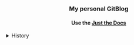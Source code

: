 <div align="center">
<h3>My personal GitBlog</h3>
<h4>Use the <a href='https://just-the-docs.com/'>Just the Docs</a></h4>
</div>

<details>
  <summary>History</summary>
  <div align="left">
    <h4>2024-12-05</h4>
    <h5>- 한글검색기능 수정 / <a href ='https://devshjeon.github.io/12'>참고</a></h5>
    <h4>2024-12-06</h4>
    <h5>- 카테고리 분류 및 최적화 / <a href ='https://github.com/pozuhtuhv/pozuhtuhv.github.io/tree/main/docs'>참고</a></h5>
    <h4>2024-12-23 ~ 2024-12-27</h4>
    <h5>- 사이트맵 세팅 / <a href ='https://github.com/pozuhtuhv/pozuhtuhv.github.io/blob/main/sitemap.xml'>참고1</a> <a href ='https://pozuhtuhv.github.io/etc/blog/blog-2'>참고2 </a></h5>
    <h4>2024-12-31</h4>
    <h5>- 카테고리 분류 및 최적화 / <a href ='https://github.com/pozuhtuhv/pozuhtuhv.github.io/tree/main/docs'>참고</a></h5>
    <h4>2025-01-03 ~ ing</h4>
    <h5>- 테마 레퍼런스 서치</h5>
    <h5>- <s>Read the Docs / <a href ='https://about.readthedocs.com/'>참고</a></s></h5>
    <h5>- Documentation-theme / <a href ='https://github.com/tomjoht/documentation-theme-jekyll/tree/gh-pages'>참고</a></h5>
    <h5>- Slatedoc / <a href ='https://github.com/slatedocs/slate'>참고</a></h5>
    <h5>- Hugo-PaperMod / <a href ='https://github.com/adityatelange/hugo-PaperMod'>참고</a></h5>
    <h5>- TeXt_theme / <a href ='https://github.com/kitian616/jekyll-TeXt-theme'>참고</a></h5>
    <h5>- console_theme / <a href ='https://github.com/b2a3e8/jekyll-theme-console'>참고</a></h5>
    <h5>- Gesko / <a href ='https://github.com/DavideBri/Gesko'>참고</a></h5>
    <h5>- Kiko / <a href ='https://github.com/gfjaru/Kiko'>참고</a></h5>
    <h5>- clyell / <a href ='https://github.com/gildasio/clyell'>참고</a></h5>
    <h5>- solar / <a href ='https://github.com/mattvh/solar-theme-jekyll'>참고</a></h5>
  </div>
</details>
